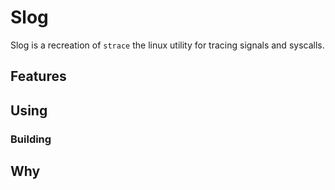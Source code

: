 # Slog
Slog is a recreation of `strace` the linux utility for tracing signals and syscalls.

## Features


## Using


### Building


## Why
